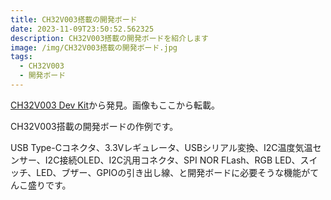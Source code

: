 ```yaml
---
title: CH32V003搭載の開発ボード
date: 2023-11-09T23:50:52.562325
description: CH32V003搭載の開発ボードを紹介します
image: /img/CH32V003搭載の開発ボード.jpg
tags:
  - CH32V003
  - 開発ボード
---
```

[CH32V003 Dev Kit](https://hackaday.io/project/193259-ch32v003-dev-kit)から発見。画像もここから転載。

CH32V003搭載の開発ボードの作例です。

USB Type-Cコネクタ、3.3Vレギュレータ、USBシリアル変換、I2C温度気温センサー、I2C接続OLED、I2C汎用コネクタ、SPI NOR FLash、RGB LED、スイッチ、LED、ブザー、GPIOの引き出し線、と開発ボードに必要そうな機能がてんこ盛りです。


